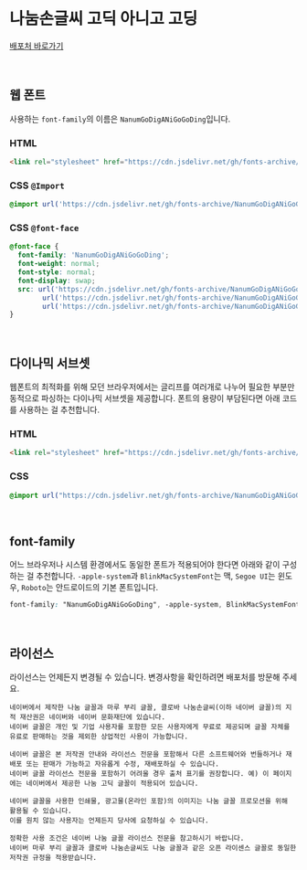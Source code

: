 # 나눔손글씨 고딕 아니고 고딩

[배포처 바로가기](https://hangeul.naver.com/fonts/search?f=clova)

&nbsp;

## 웹 폰트

사용하는 `font-family`의 이름은 `NanumGoDigANiGoGoDing`입니다.

### HTML

```html
<link rel="stylesheet" href="https://cdn.jsdelivr.net/gh/fonts-archive/NanumGoDigANiGoGoDing/NanumGoDigANiGoGoDing.css" type="text/css"/>
```

### CSS `@Import`

```css
@import url('https://cdn.jsdelivr.net/gh/fonts-archive/NanumGoDigANiGoGoDing/NanumGoDigANiGoGoDing.css');
```

### CSS `@font-face`

```css
@font-face {
  font-family: 'NanumGoDigANiGoGoDing';
  font-weight: normal;
  font-style: normal;
  font-display: swap;
  src: url('https://cdn.jsdelivr.net/gh/fonts-archive/NanumGoDigANiGoGoDing/NanumGoDigANiGoGoDing.woff2') format('woff2'),
        url('https://cdn.jsdelivr.net/gh/fonts-archive/NanumGoDigANiGoGoDing/NanumGoDigANiGoGoDing.woff') format('woff'),
        url('https://cdn.jsdelivr.net/gh/fonts-archive/NanumGoDigANiGoGoDing/NanumGoDigANiGoGoDing.ttf') format('truetype');
}
```

&nbsp;

## 다이나믹 서브셋

웹폰트의 최적화를 위해 모던 브라우저에서는 글리프를 여러개로 나누어 필요한 부분만 동적으로 파싱하는 다이나믹 서브셋을 제공합니다. 폰트의 용량이 부담된다면 아래 코드를 사용하는 걸 추천합니다.

### HTML

```html
<link rel="stylesheet" href="https://cdn.jsdelivr.net/gh/fonts-archive/NanumGoDigANiGoGoDing/subsets/NanumGoDigANiGoGoDing-dynamic-subset.css" type="text/css"/>
```

### CSS

```css
@import url("https://cdn.jsdelivr.net/gh/fonts-archive/NanumGoDigANiGoGoDing/subsets/NanumGoDigANiGoGoDing-dynamic-subset.css");
```

&nbsp;

## font-family

어느 브라우저나 시스템 환경에서도 동일한 폰트가 적용되어야 한다면 아래와 같이 구성하는 걸 추천합니다. `-apple-system`과 `BlinkMacSystemFont`는 맥, `Segoe UI`는 윈도우, `Roboto`는 안드로이드의 기본 폰트입니다.

```css
font-family: "NanumGoDigANiGoGoDing", -apple-system, BlinkMacSystemFont, "Segoe UI",Roboto, Oxygen, Ubuntu, Cantarell, "Open Sans", "Helvetica Neue", sans-serif;
```

&nbsp;

## 라이선스

라이선스는 언제든지 변경될 수 있습니다. 변경사항을 확인하려면 배포처를 방문해 주세요.

```
네이버에서 제작한 나눔 글꼴과 마루 부리 글꼴, 클로바 나눔손글씨(이하 네이버 글꼴)의 지적 재산권은 네이버와 네이버 문화재단에 있습니다.
네이버 글꼴은 개인 및 기업 사용자를 포함한 모든 사용자에게 무료로 제공되며 글꼴 자체를 유료로 판매하는 것을 제외한 상업적인 사용이 가능합니다.

네이버 글꼴은 본 저작권 안내와 라이선스 전문을 포함해서 다른 소프트웨어와 번들하거나 재배포 또는 판매가 가능하고 자유롭게 수정, 재배포하실 수 있습니다.
네이버 글꼴 라이선스 전문을 포함하기 어려울 경우 출처 표기를 권장합니다. 예) 이 페이지에는 네이버에서 제공한 나눔 고딕 글꼴이 적용되어 있습니다.

네이버 글꼴을 사용한 인쇄물, 광고물(온라인 포함)의 이미지는 나눔 글꼴 프로모션을 위해 활용될 수 있습니다.
이를 원치 않는 사용자는 언제든지 당사에 요청하실 수 있습니다.

정확한 사용 조건은 네이버 나눔 글꼴 라이선스 전문을 참고하시기 바랍니다.
네이버 마루 부리 글꼴과 클로바 나눔손글씨도 나눔 글꼴과 같은 오픈 라이센스 글꼴로 동일한 저작권 규정을 적용받습니다.
```
